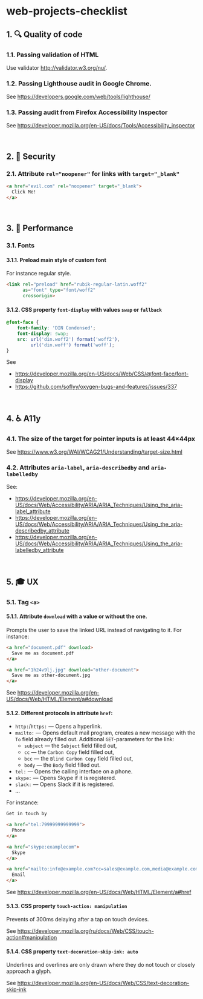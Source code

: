 # web-projects-checklist

## 1. :mag: Quality of code

### 1.1. Passing validation of HTML

Use validator http://validator.w3.org/nu/.

### 1.2. Passing Lighthouse audit in Google Chrome.

See https://developers.google.com/web/tools/lighthouse/

### 1.3. Passing audit from Firefox Accessibility Inspector

See https://developer.mozilla.org/en-US/docs/Tools/Accessibility_inspector

<br>

## 2. :cop: Security

### 2.1. Attribute `rel="noopener"` for links with `target="_blank"`

```html
<a href="evil.com" rel="noopener" target="_blank">
  Click Me!
</a>
```

<br>

## 3. :runner: Performance

### 3.1. Fonts

#### 3.1.1. Preload main style of custom font

For instance regular style.

```html
<link rel="preload" href="rubik-regular-latin.woff2"
      as="font" type="font/woff2"
      crossorigin>
```

#### 3.1.2. CSS property `font-display` with values `swap` or `fallback`

```css
@font-face {
    font-family: 'DIN Condensed';
    font-display: swap;
    src: url('din.woff2') format('woff2'),
         url('din.woff') format('woff');
}
```

See
- https://developer.mozilla.org/en-US/docs/Web/CSS/@font-face/font-display
- https://github.com/soflyy/oxygen-bugs-and-features/issues/337

<br>

## 4. :wheelchair: A11y

### 4.1. The size of the target for pointer inputs is at least 44×44px

See https://www.w3.org/WAI/WCAG21/Understanding/target-size.html

### 4.2. Attributes `aria-label`, `aria-describedby` and `aria-labelledby`

See:
- https://developer.mozilla.org/en-US/docs/Web/Accessibility/ARIA/ARIA_Techniques/Using_the_aria-label_attribute
- https://developer.mozilla.org/en-US/docs/Web/Accessibility/ARIA/ARIA_Techniques/Using_the_aria-describedby_attribute
- https://developer.mozilla.org/en-US/docs/Web/Accessibility/ARIA/ARIA_Techniques/Using_the_aria-labelledby_attribute

<br>

## 5. :mortar_board: UX

### 5.1. Tag `<a>`

#### 5.1.1. Attribute `download` with a value or without the one.

Prompts the user to save the linked URL instead of navigating to it. For instance:

```html
<a href="document.pdf" download>
  Save me as document.pdf
</a>

<a href="1h24v9lj.jpg" download="other-document">
  Save me as other-document.jpg
</a>
```

See https://developer.mozilla.org/en-US/docs/Web/HTML/Element/a#download

#### 5.1.2. Different protocols in attribute `href`:

- `http:`/`https:` — Opens a hyperlink.
- `mailto:` — Opens default mail program, creates a new message with the `To` field already filled out. Additional `GET`-parameters for the link:
  - `subject` — the `Subject` field filled out,
  - `cc` — the `Carbon Copy` field filled out,
  - `bcc` — the `Blind Carbon Copy` field filled out,
  - `body` — the `Body` field filled out.
- `tel:` — Opens the calling interface on a phone.
- `skype:` — Opens Skype if it is registered.
- `slack:` — Opens Slack if it is registered.
- ...

For instance:

```html
Get in touch by

<a href="tel:79999999999999">
  Phone
</a>

<a href="skype:examplecom">
  Skype
</a>

<a href="mailto:info@example.com?cc=sales@example.com,media@example.com&bcc=granny@gmail.com&subject=I%20want%20to%20subscribe&body=I%20want%20to%20subscribe">
  Email
</a>
```

See https://developer.mozilla.org/en-US/docs/Web/HTML/Element/a#href

#### 5.1.3. CSS property `touch-action: manipulation`

Prevents of 300ms delaying after a tap on touch devices.

See https://developer.mozilla.org/ru/docs/Web/CSS/touch-action#manipulation

#### 5.1.4. CSS property `text-decoration-skip-ink: auto`

Underlines and overlines are only drawn where they do not touch or closely approach a glyph.

See https://developer.mozilla.org/en-US/docs/Web/CSS/text-decoration-skip-ink
